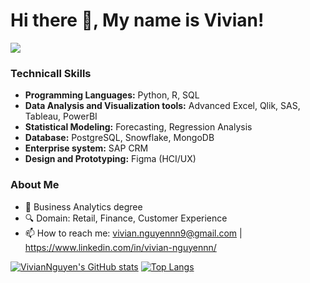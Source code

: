 # Hi there 👋, My name is Vivian!
![](https://komarev.com/ghpvc/?username=VivianNg9)
### **Technicall Skills**

- **Programming Languages:** Python, R, SQL
- **Data Analysis and Visualization tools:** Advanced Excel, Qlik, SAS, Tableau, PowerBI
- **Statistical Modeling:** Forecasting, Regression Analysis
- **Database:** PostgreSQL, Snowflake, MongoDB
- **Enterprise system:** SAP CRM
- **Design and Prototyping:** Figma (HCI/UX)

### **About Me**
- 🌱 Business Analytics degree
- 🔍 Domain: Retail, Finance, Customer Experience
- 📫 How to reach me: vivian.nguyennn9@gmail.com |  https://www.linkedin.com/in/vivian-nguyennn/


[![VivianNguyen's GitHub stats](https://github-readme-stats.vercel.app/api?username=VivianNg9&show_icons=true&theme=radical)](https://github.com/anuraghazra/github-readme-stats)
[![Top Langs](https://github-readme-stats.vercel.app/api/top-langs/?username=VivianNg9&layout=compact&theme=radical)](https://github.com/anuraghazra/github-readme-stats)
